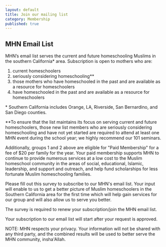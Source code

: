 ```yaml
---
layout: default
title: Join our mailing list
category: Membership
published: true
---
```


## MHN Email List

MHN’s email list serves the current and future homeschooling Muslims in the southern California\* area. Subscription is open to mothers who are:

1. current homeschoolers
2. seriously considering homeschooling\*\*
3. those mothers who have homeschooled in the past and are available as a resource for homeschoolers
4. have homeschooled in the past and are available as a resource for homeschoolers

\* Southern California includes Orange, LA, Riverside, San Bernardino, and San Diego counties.

\*\*To ensure that the list maintains its focus on serving current and future homeschoolers, those new list members who are seriously considering homeschooling and have not yet started are required to attend at least one MHN event during the school year; we highly recommend our 101 seminars.

Additionally, groups 1 and 2 above are eligible for "Paid Membership" for a fee of $20 per family for the year. Your paid membership supports MHN to continue to provide numerous services at a low cost to the Muslim homeschool community in the areas of social, educational, Islamic, leadership, and support and outreach, and help fund scholarships for less fortunate Muslim homeschooling families.

Please fill out this survey to subscribe to our MHN's email list. Your input will enable to us to get a better picture of Muslim homeschoolers in the Southern California area for the first time which will help gain services for our group and will also allow us to serve you better.

The survey is required to renew your subscription/join the MHN email list.

Your subscription to our email list will start after your request is approved.  

NOTE: MHN respects your privacy. Your information will not be shared with any third party, and the combined results will be used to better serve the MHN community, insha'Allah.

<script type="text/javascript" src="http://form.jotform.us/jsform/41378137793161"></script>
